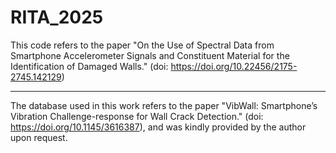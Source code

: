# RITA_2025
This code refers to the paper "On the Use of Spectral Data from Smartphone Accelerometer Signals and Constituent Material for the Identification of Damaged Walls." (doi: https://doi.org/10.22456/2175-2745.142129)

---

The database used in this work refers to the paper "VibWall: Smartphone’s Vibration Challenge-response for Wall Crack Detection." (doi: https://doi.org/10.1145/3616387), and was kindly provided by the author upon request.
